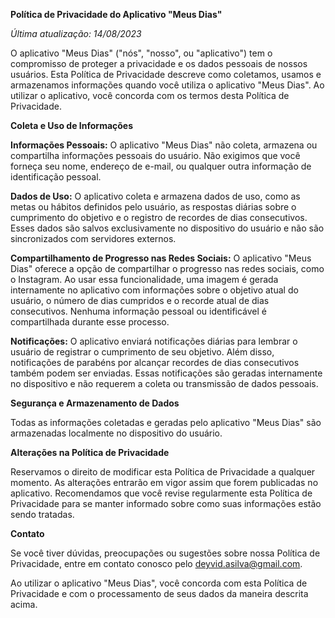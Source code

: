 
**Política de Privacidade do Aplicativo "Meus Dias"**

_Última atualização: 14/08/2023_

O aplicativo "Meus Dias" ("nós", "nosso", ou "aplicativo") tem o compromisso de proteger a privacidade e os dados pessoais de nossos usuários. Esta Política de Privacidade descreve como coletamos, usamos e armazenamos informações quando você utiliza o aplicativo "Meus Dias". Ao utilizar o aplicativo, você concorda com os termos desta Política de Privacidade.

**Coleta e Uso de Informações**

**Informações Pessoais:** O aplicativo "Meus Dias" não coleta, armazena ou compartilha informações pessoais do usuário. Não exigimos que você forneça seu nome, endereço de e-mail, ou qualquer outra informação de identificação pessoal.

**Dados de Uso:** O aplicativo coleta e armazena dados de uso, como as metas ou hábitos definidos pelo usuário, as respostas diárias sobre o cumprimento do objetivo e o registro de recordes de dias consecutivos. Esses dados são salvos exclusivamente no dispositivo do usuário e não são sincronizados com servidores externos.

**Compartilhamento de Progresso nas Redes Sociais:** O aplicativo "Meus Dias" oferece a opção de compartilhar o progresso nas redes sociais, como o Instagram. Ao usar essa funcionalidade, uma imagem é gerada internamente no aplicativo com informações sobre o objetivo atual do usuário, o número de dias cumpridos e o recorde atual de dias consecutivos. Nenhuma informação pessoal ou identificável é compartilhada durante esse processo.

**Notificações:** O aplicativo enviará notificações diárias para lembrar o usuário de registrar o cumprimento de seu objetivo. Além disso, notificações de parabéns por alcançar recordes de dias consecutivos também podem ser enviadas. Essas notificações são geradas internamente no dispositivo e não requerem a coleta ou transmissão de dados pessoais.

**Segurança e Armazenamento de Dados**

Todas as informações coletadas e geradas pelo aplicativo "Meus Dias" são armazenadas localmente no dispositivo do usuário.

**Alterações na Política de Privacidade**

Reservamos o direito de modificar esta Política de Privacidade a qualquer momento. As alterações entrarão em vigor assim que forem publicadas no aplicativo. Recomendamos que você revise regularmente esta Política de Privacidade para se manter informado sobre como suas informações estão sendo tratadas.

**Contato**

Se você tiver dúvidas, preocupações ou sugestões sobre nossa Política de Privacidade, entre em contato conosco pelo deyvid.asilva@gmail.com.

Ao utilizar o aplicativo "Meus Dias", você concorda com esta Política de Privacidade e com o processamento de seus dados da maneira descrita acima.